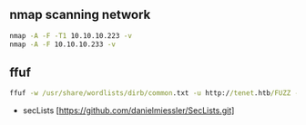 ## nmap scanning network
```cmd
nmap -A -F -T1 10.10.10.223 -v 
nmap -A -F 10.10.10.233 -v
```
## ffuf 
```cmd
ffuf -w /usr/share/wordlists/dirb/common.txt -u http://tenet.htb/FUZZ -fc 403 -p 2
```
- secLists [https://github.com/danielmiessler/SecLists.git]
